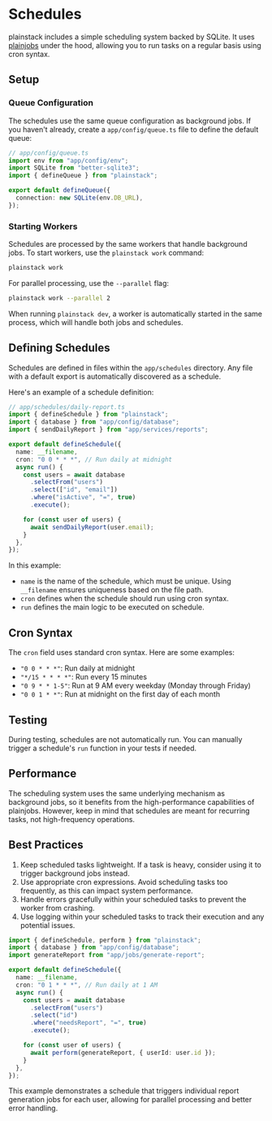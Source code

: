 # Schedules

plainstack includes a simple scheduling system backed by SQLite. It uses [plainjobs](https://github.com/justplainstuff/plainjobs) under the hood, allowing you to run tasks on a regular basis using cron syntax.

## Setup

### Queue Configuration

The schedules use the same queue configuration as background jobs. If you haven't already, create a `app/config/queue.ts` file to define the default queue:

```typescript
// app/config/queue.ts
import env from "app/config/env";
import SQLite from "better-sqlite3";
import { defineQueue } from "plainstack";

export default defineQueue({
  connection: new SQLite(env.DB_URL),
});
```

### Starting Workers

Schedules are processed by the same workers that handle background jobs. To start workers, use the `plainstack work` command:

```bash
plainstack work
```

For parallel processing, use the `--parallel` flag:

```bash
plainstack work --parallel 2
```

When running `plainstack dev`, a worker is automatically started in the same process, which will handle both jobs and schedules.

## Defining Schedules

Schedules are defined in files within the `app/schedules` directory. Any file with a default export is automatically discovered as a schedule.

Here's an example of a schedule definition:

```typescript
// app/schedules/daily-report.ts
import { defineSchedule } from "plainstack";
import { database } from "app/config/database";
import { sendDailyReport } from "app/services/reports";

export default defineSchedule({
  name: __filename,
  cron: "0 0 * * *", // Run daily at midnight
  async run() {
    const users = await database
      .selectFrom("users")
      .select(["id", "email"])
      .where("isActive", "=", true)
      .execute();

    for (const user of users) {
      await sendDailyReport(user.email);
    }
  },
});
```

In this example:

- `name` is the name of the schedule, which must be unique. Using `__filename` ensures uniqueness based on the file path.
- `cron` defines when the schedule should run using cron syntax.
- `run` defines the main logic to be executed on schedule.

## Cron Syntax

The `cron` field uses standard cron syntax. Here are some examples:

- `"0 0 * * *"`: Run daily at midnight
- `"*/15 * * * *"`: Run every 15 minutes
- `"0 9 * * 1-5"`: Run at 9 AM every weekday (Monday through Friday)
- `"0 0 1 * *"`: Run at midnight on the first day of each month

## Testing

During testing, schedules are not automatically run. You can manually trigger a schedule's `run` function in your tests if needed.

## Performance

The scheduling system uses the same underlying mechanism as background jobs, so it benefits from the high-performance capabilities of plainjobs. However, keep in mind that schedules are meant for recurring tasks, not high-frequency operations.

## Best Practices

1. Keep scheduled tasks lightweight. If a task is heavy, consider using it to trigger background jobs instead.
2. Use appropriate cron expressions. Avoid scheduling tasks too frequently, as this can impact system performance.
3. Handle errors gracefully within your scheduled tasks to prevent the worker from crashing.
4. Use logging within your scheduled tasks to track their execution and any potential issues.

```typescript
import { defineSchedule, perform } from "plainstack";
import { database } from "app/config/database";
import generateReport from "app/jobs/generate-report";

export default defineSchedule({
  name: __filename,
  cron: "0 1 * * *", // Run daily at 1 AM
  async run() {
    const users = await database
      .selectFrom("users")
      .select("id")
      .where("needsReport", "=", true)
      .execute();

    for (const user of users) {
      await perform(generateReport, { userId: user.id });
    }
  },
});
```

This example demonstrates a schedule that triggers individual report generation jobs for each user, allowing for parallel processing and better error handling.
